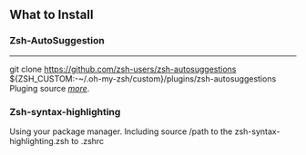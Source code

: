 ## What to Install

### Zsh-AutoSuggestion

---
git clone https://github.com/zsh-users/zsh-autosuggestions ${ZSH_CUSTOM:-~/.oh-my-zsh/custom}/plugins/zsh-autosuggestions
Pluging source *[more](https://github.com/zsh-users/zsh-autosuggestions/blob/master/INSTALL.md)*.

### Zsh-syntax-highlighting
Using your package manager.
Including source /path to the zsh-syntax-highlighting.zsh to .zshrc

